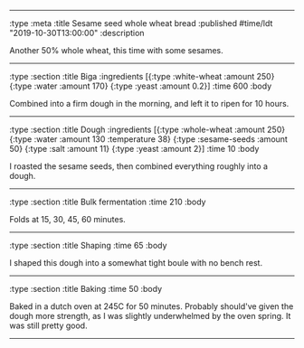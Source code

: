 --------------------------------------------------------------------------------
:type :meta
:title Sesame seed whole wheat bread
:published #time/ldt "2019-10-30T13:00:00"
:description

Another 50% whole wheat, this time with some sesames.

--------------------------------------------------------------------------------
:type :section
:title Biga
:ingredients
[{:type :white-wheat :amount 250}
 {:type :water :amount 170}
 {:type :yeast :amount 0.2}]
:time 600
:body

Combined into a firm dough in the morning, and left it to ripen for 10 hours.

--------------------------------------------------------------------------------
:type :section
:title Dough
:ingredients
[{:type :whole-wheat :amount 250}
 {:type :water :amount 130 :temperature 38}
 {:type :sesame-seeds :amount 50}
 {:type :salt :amount 11}
 {:type :yeast :amount 2}]
:time 10
:body

I roasted the sesame seeds, then combined everything roughly into a dough.

--------------------------------------------------------------------------------
:type :section
:title Bulk fermentation
:time 210
:body

Folds at 15, 30, 45, 60 minutes.

--------------------------------------------------------------------------------
:type :section
:title Shaping
:time 65
:body

I shaped this dough into a somewhat tight boule with no bench rest.

--------------------------------------------------------------------------------
:type :section
:title Baking
:time 50
:body

Baked in a dutch oven at 245C for 50 minutes. Probably should've given the dough
more strength, as I was slightly underwhelmed by the oven spring. It was still
pretty good.

--------------------------------------------------------------------------------
